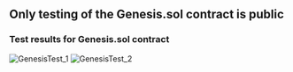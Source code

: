 ## Only testing of the **Genesis.sol** contract is public

### Test results for Genesis.sol contract
![GenesisTest_1](https://user-images.githubusercontent.com/114873704/195281302-e5f68056-3be1-4b5d-b07e-48fd183e615f.png)
![GenesisTest_2](https://user-images.githubusercontent.com/114873704/195172157-2d4742fe-1fb7-451f-8deb-eb2aa6f51c47.png)
